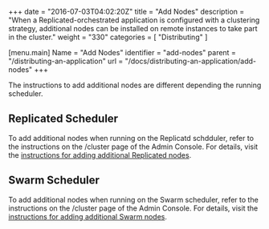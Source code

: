 +++
date = "2016-07-03T04:02:20Z"
title = "Add Nodes"
description = "When a Replicated-orchestrated application is configured with a clustering strategy, additional nodes can be installed on remote instances to take part in the cluster."
weight = "330"
categories = [ "Distributing" ]

[menu.main]
Name       = "Add Nodes"
identifier = "add-nodes"
parent     = "/distributing-an-application"
url        = "/docs/distributing-an-application/add-nodes"
+++

The instructions to add additional nodes are different depending the running scheduler.

## Replicated Scheduler
To add additional nodes when running on the Replicatd schdduler, refer to the instructions on the /cluster page of the Admin Console. For details, visit the [instructions for adding additional Replicated nodes](/distributing-an-application/add-nodes-replicated).

## Swarm Scheduler
To add additional nodes when running on the Swarm scheduler, refer to the instructions on the /cluster page of the Admin Console. For details, visit the [instructions for adding additional Swarm nodes](/distributing-an-application/add-nodes-swarm).

